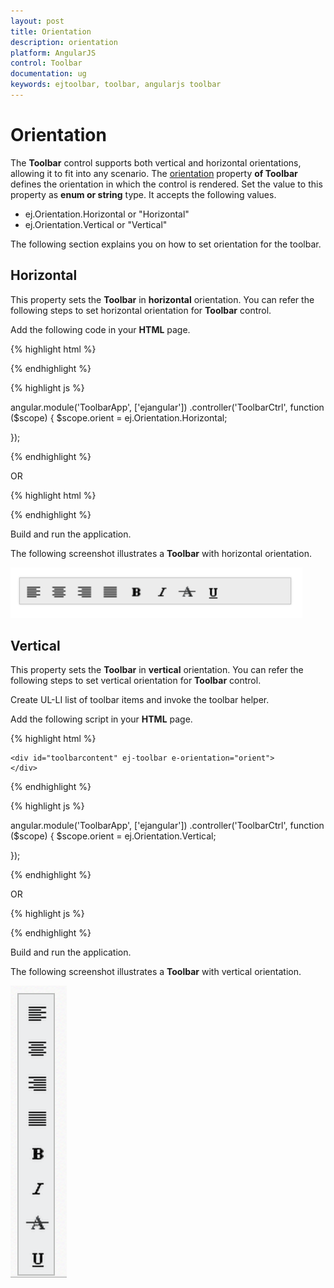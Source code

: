 ```yaml
---
layout: post
title: Orientation
description: orientation
platform: AngularJS
control: Toolbar
documentation: ug
keywords: ejtoolbar, toolbar, angularjs toolbar 
---
```


# Orientation

The **Toolbar** control supports both vertical and horizontal orientations, allowing it to fit into any scenario. The [orientation](https://help.syncfusion.com/api/js/ejtoolbar#members:orientation) property **of Toolbar** defines the orientation in which the control is rendered. Set the value to this property as **enum or string** type. It accepts the following values.

* ej.Orientation.Horizontal or "Horizontal"
* ej.Orientation.Vertical  or "Vertical"

The following section explains you on how to set orientation for the toolbar.

## Horizontal

This property sets the **Toolbar** in **horizontal** orientation. You can refer the following steps to set horizontal orientation for **Toolbar** control.

Add the following code in your **HTML** page.

{% highlight html %}

<div id="toolbarcontent" ej-toolbar e-orientation="orient">
</div>

{% endhighlight %}

{% highlight js %}

angular.module('ToolbarApp', ['ejangular'])
.controller('ToolbarCtrl', function ($scope) {
    $scope.orient = ej.Orientation.Horizontal;

});

{% endhighlight %}

OR

{% highlight html %}

<div id="toolbarcontent" ej-toolbar e-orientation="Horizontal">
</div>

{% endhighlight %}

Build and run the application.

The following screenshot illustrates a **Toolbar** with horizontal orientation.

![](Orientation_images/Orientation_img1.png)

## Vertical

This property sets the **Toolbar** in **vertical** orientation. You can refer the following steps to set vertical orientation for **Toolbar** control.

Create UL-LI list of toolbar items and invoke the toolbar helper.

Add the following script in your **HTML** page.

{% highlight html %}

    <div id="toolbarcontent" ej-toolbar e-orientation="orient">
    </div>

{% endhighlight %}

{% highlight js %}

angular.module('ToolbarApp', ['ejangular'])
.controller('ToolbarCtrl', function ($scope) {
    $scope.orient = ej.Orientation.Vertical;

});

{% endhighlight %}

OR

{% highlight js %}
  
<div id="toolbarcontent" ej-toolbar e-orientation="Vertical">
</div>

{% endhighlight %}


Build and run the application.

The following screenshot illustrates a **Toolbar** with vertical orientation.

![](Orientation_images/Orientation_img2.png)